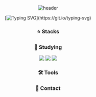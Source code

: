 <div class="header" align="center">
  
![header](https://capsule-render.vercel.app/api?type=venom&&color=0:ddd6f3,100:faaca8&text=Hi,%20there!&fontSize=30&fontColor=000000&desc=Welcome%20to%20Hyeon's%20Github.&descAlign=80&descAlignY=90)

[![Typing SVG](https://readme-typing-svg.demolab.com?font=Jersey+10&size=25&pause=1000&color=000000&center=true&vCenter=true&width=435&height=70&lines=Hi%2C+there!;Welcome+to+Hyeon's+Github.)](https://git.io/typing-svg)

</div>
<div class="body" align="center">
  
### ⭐ Stacks

### 📖 Studying
<img src="https://img.shields.io/badge/html5-E34F26.svg?style=for-the-badge&logo=html5&logoColor=fff" />
<img src="https://img.shields.io/badge/css3-1572B6.svg?style=for-the-badge&logo=css3&logoColor=fff" />
<img src="https://img.shields.io/badge/javascript-F7DF1E.svg?style=for-the-badge&logo=javascript&logoColor=000" />

<!-- React VUE HTML5 CSS JAVASCRIPT TYPESCRIPT SPRING NOED NEST -->

### 🛠️ Tools

<!-- GIT GITHUB NOTION SLACK VSCODE INTELLIJ DATAGRIP -->

### 💬 Contact

<!-- VELOG -->

</div>
